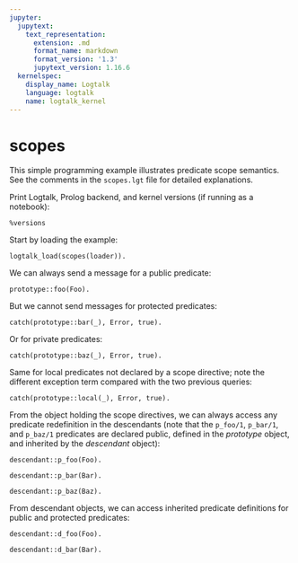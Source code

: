 ```yaml
---
jupyter:
  jupytext:
    text_representation:
      extension: .md
      format_name: markdown
      format_version: '1.3'
      jupytext_version: 1.16.6
  kernelspec:
    display_name: Logtalk
    language: logtalk
    name: logtalk_kernel
---
```


<!--
________________________________________________________________________

This file is part of Logtalk <https://logtalk.org/>  
SPDX-FileCopyrightText: 1998-2025 Paulo Moura <pmoura@logtalk.org>  
SPDX-License-Identifier: Apache-2.0

Licensed under the Apache License, Version 2.0 (the "License");
you may not use this file except in compliance with the License.
You may obtain a copy of the License at

    http://www.apache.org/licenses/LICENSE-2.0

Unless required by applicable law or agreed to in writing, software
distributed under the License is distributed on an "AS IS" BASIS,
WITHOUT WARRANTIES OR CONDITIONS OF ANY KIND, either express or implied.
See the License for the specific language governing permissions and
limitations under the License.
________________________________________________________________________
-->

# scopes

This simple programming example illustrates predicate scope semantics.
See the comments in the `scopes.lgt` file for detailed explanations.

Print Logtalk, Prolog backend, and kernel versions (if running as a notebook):

```logtalk
%versions
```

Start by loading the example:

```logtalk
logtalk_load(scopes(loader)).
```

We can always send a message for a public predicate:

```logtalk
prototype::foo(Foo).
```

<!--
Foo = 1.
-->

But we cannot send messages for protected predicates:

```logtalk
catch(prototype::bar(_), Error, true).
```

<!--
Error = error(permission_error(access,protected_predicate,bar/1),logtalk(prototype::bar(_),c(user,user,r(user,prototype,[],[])))).
-->

Or for private predicates:

```logtalk
catch(prototype::baz(_), Error, true).
```

<!--
Error = error(permission_error(access,private_predicate,baz/1),logtalk(prototype::baz(_),c(user,user,r(user,prototype,[],[])))).
-->

Same for local predicates not declared by a scope directive; note the
different exception term compared with the two previous queries:

```logtalk
catch(prototype::local(_), Error, true).
```

<!--
Error = error(existence_error(predicate_declaration,local/1),logtalk(prototype::local(_),c(user,user,r(user,prototype,[],[])))).
-->

From the object holding the scope directives, we can always access any
predicate redefinition in the descendants (note that the `p_foo/1`, `p_bar/1`,
and `p_baz/1` predicates are declared public, defined in the _prototype_
object, and inherited by the _descendant_ object):

```logtalk
descendant::p_foo(Foo).
```

<!--
Foo = 2.
-->

```logtalk
descendant::p_bar(Bar).
```

<!--
Bar = 2.
-->

```logtalk
descendant::p_baz(Baz).
```

<!--
Baz = 2.
-->

From descendant objects, we can access inherited predicate definitions for
public and protected predicates:

```logtalk
descendant::d_foo(Foo).
```

<!--
Foo = 1.
-->

```logtalk
descendant::d_bar(Bar).
```

<!--
Bar = 1.
-->
